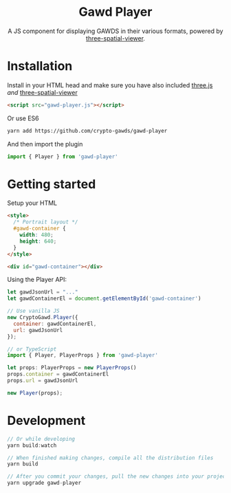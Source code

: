 
<div align="center">
<h1>Gawd Player</h1>

<p>A JS component for displaying GAWDS in their various formats, powered by <a href="https://github.com/caseypugh/three-spatial-viewer/">three-spatial-viewer</a>.
</p>
<div style="clear:both;"></div>
<!-- <img src="https://github.com//workflows/CI/badge.svg" /><br/> -->
<!-- <a href="#getting-started">Getting started</a> •
<a href="#examples">Examples</a> • -->
</div>

# Installation
Install in your HTML head and make sure you have also included [three.js](https://threejs.org/docs/index.html#manual/en/introduction/Installation) _and_ [three-spatial-viewer](https://github.com/caseypugh/three-spatial-viewer/)
```html
<script src="gawd-player.js"></script>
```

Or use ES6
```sh
yarn add https://github.com/crypto-gawds/gawd-player
```

And then import the plugin
```js
import { Player } from 'gawd-player'
```

# Getting started
Setup your HTML
```html
<style>
  /* Portrait layout */
  #gawd-container {
    width: 480;
    height: 640;
  }
</style>

<div id="gawd-container"></div>
```

Using the Player API:
```js
let gawdJsonUrl = "..."
let gawdContainerEl = document.getElementById('gawd-container')

// Use vanilla JS
new CryptoGawd.Player({
  container: gawdContainerEl,
  url: gawdJsonUrl
});

// or TypeScript
import { Player, PlayerProps } from 'gawd-player'

let props: PlayerProps = new PlayerProps()
props.container = gawdContainerEl
props.url = gawdJsonUrl

new Player(props);
```

# Development

```js
// Or while developing
yarn build:watch

// When finished making changes, compile all the distribution files
yarn build

// After you commit your changes, pull the new changes into your project
yarn upgrade gawd-player
```